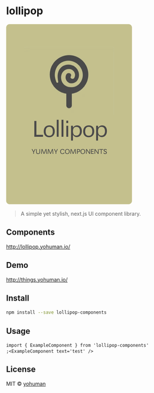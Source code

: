 # lollipop

![logo](https://github.com/yohuman/lollipop/blob/main/logo.png?raw=true)

> A simple yet stylish, next.js UI component library.

## Components

http://lollipop.yohuman.io/

## Demo

http://things.yohuman.io/

## Install

```bash
npm install --save lollipop-components
```

## Usage

```tsx
import { ExampleComponent } from 'lollipop-components'
;<ExampleComponent text='test' />
```

## License

MIT © [yohuman](https://github.com/yohuman)

